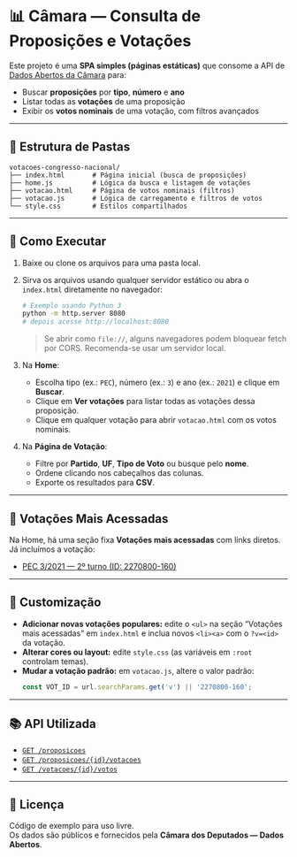 # 📊 Câmara — Consulta de Proposições e Votações

Este projeto é uma **SPA simples (páginas estáticas)** que consome a API de [Dados Abertos da Câmara](https://dadosabertos.camara.leg.br/swagger/api.html) para:

- Buscar **proposições** por **tipo**, **número** e **ano**
- Listar todas as **votações** de uma proposição
- Exibir os **votos nominais** de uma votação, com filtros avançados

---

## 📁 Estrutura de Pastas

```
votacoes-congresso-nacional/
├── index.html       # Página inicial (busca de proposições)
├── home.js          # Lógica da busca e listagem de votações
├── votacao.html     # Página de votos nominais (filtros)
├── votacao.js       # Lógica de carregamento e filtros de votos
└── style.css        # Estilos compartilhados
```

---

## 🚀 Como Executar

1. Baixe ou clone os arquivos para uma pasta local.
2. Sirva os arquivos usando qualquer servidor estático ou abra o `index.html` diretamente no navegador:
   ```bash
   # Exemplo usando Python 3
   python -m http.server 8080
   # depois acesse http://localhost:8080
   ```
   > Se abrir como `file://`, alguns navegadores podem bloquear fetch por CORS. Recomenda-se usar um servidor local.

3. Na **Home**:
   - Escolha tipo (ex.: `PEC`), número (ex.: `3`) e ano (ex.: `2021`) e clique em **Buscar**.
   - Clique em **Ver votações** para listar todas as votações dessa proposição.
   - Clique em qualquer votação para abrir `votacao.html` com os votos nominais.

4. Na **Página de Votação**:
   - Filtre por **Partido**, **UF**, **Tipo de Voto** ou busque pelo **nome**.
   - Ordene clicando nos cabeçalhos das colunas.
   - Exporte os resultados para **CSV**.

---

## 🔗 Votações Mais Acessadas

Na Home, há uma seção fixa **Votações mais acessadas** com links diretos.  
Já incluímos a votação:

- [PEC 3/2021 — 2º turno (ID: 2270800-160)](votacao.html?v=2270800-160)

---

## 🧩 Customização

- **Adicionar novas votações populares:** edite o `<ul>` na seção “Votações mais acessadas” em `index.html` e inclua novos `<li><a>` com o `?v=<id>` da votação.
- **Alterar cores ou layout:** edite `style.css` (as variáveis em `:root` controlam temas).
- **Mudar a votação padrão:** em `votacao.js`, altere o valor padrão:
  ```js
  const VOT_ID = url.searchParams.get('v') || '2270800-160';
  ```

---

## 📚 API Utilizada

- [`GET /proposicoes`](https://dadosabertos.camara.leg.br/api/v2/proposicoes)
- [`GET /proposicoes/{id}/votacoes`](https://dadosabertos.camara.leg.br/api/v2/proposicoes/2270800/votacoes)
- [`GET /votacoes/{id}/votos`](https://dadosabertos.camara.leg.br/api/v2/votacoes/2270800-160/votos)

---

## 📝 Licença

Código de exemplo para uso livre.  
Os dados são públicos e fornecidos pela **Câmara dos Deputados — Dados Abertos**.
